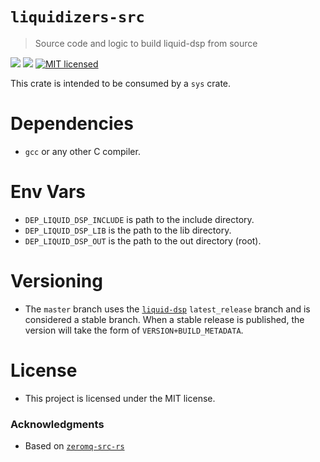 # `liquidizers-src`
> Source code and logic to build liquid-dsp from source

[![](https://img.shields.io/crates/v/liquidizers-src.svg)][crates-io]
[![](https://docs.rs/liquidizers-src/badge.svg)][api-docs]
[![MIT licensed](https://img.shields.io/badge/license-MIT-blue.svg)](./LICENSE-MIT)

This crate is intended to be consumed by a `sys` crate.

# Dependencies
* `gcc` or any other C compiler.

# Env Vars
* `DEP_LIQUID_DSP_INCLUDE` is path to the include directory.
* `DEP_LIQUID_DSP_LIB` is the path to the lib directory.
* `DEP_LIQUID_DSP_OUT` is the path to the out directory (root).

# Versioning
* The `master` branch uses the [`liquid-dsp`] `latest_release` branch and is
    considered a stable branch. When a stable release is published, the version
    will take the form of `VERSION+BUILD_METADATA`.

# License
* This project is licensed under the MIT license.

### Acknowledgments
* Based on [`zeromq-src-rs`]

[`zeromq-src-rs`]: https://github.com/jean-airoldie/zeromq-src-rs
[`liquid-dsp`]: https://github.com/jgaeddert/liquid-dsp
[crates-io]: https://crates.io/crates/liquidizers-src
[api-docs]: https://docs.rs/liquidizers-src